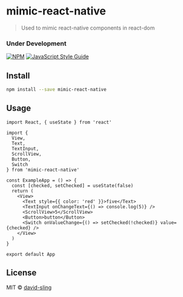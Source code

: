 # mimic-react-native

> Used to mimic react-native components in react-dom

### Under Development

[![NPM](https://img.shields.io/npm/v/mimic-react-native.svg)](https://www.npmjs.com/package/mimic-react-native) [![JavaScript Style Guide](https://img.shields.io/badge/code_style-standard-brightgreen.svg)](https://standardjs.com)

## Install

```bash
npm install --save mimic-react-native
```

## Usage

```tsx
import React, { useState } from 'react'

import {
  View,
  Text,
  TextInput,
  ScrollView,
  Button,
  Switch
} from 'mimic-react-native'

const ExampleApp = () => {
  const [checked, setChecked] = useState(false)
  return (
    <View>
      <Text style={{ color: 'red' }}>five</Text>
      <TextInput onChangeText={() => console.log(5)} />
      <ScrollView>5</ScrollView>
      <Button>button</Button>
      <Switch onValueChange={() => setChecked(!checked)} value={checked} />
    </View>
  )
}

export default App
```

## License

MIT © [david-sling](https://github.com/david-sling)
